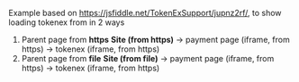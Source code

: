 Example based on https://jsfiddle.net/TokenExSupport/jupnz2rf/, to show loading tokenex from in 2 ways
1. Parent page from **https**
   **Site (from https)** -> payment page (iframe, from https) -> tokenex (iframe, from https)
2. Parent page from **file**
   **Site (from file)** -> payment page (iframe, from https) -> tokenex (iframe, from https)